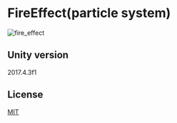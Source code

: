 # FireEffect(particle system)
![fire_effect](https://github.com/en9am/sketch/blob/master/unity/effect_fire/demo.gif "fire_effect")

## Unity version
2017.4.3f1

## License
[MIT](LICENSE)
